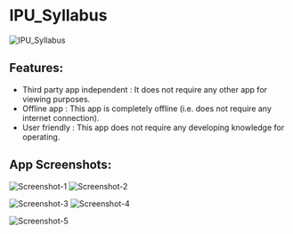 # IPU_Syllabus

![IPU_Syllabus](https://lh3.googleusercontent.com/tgJnzvySHnTP0VhE7RKuIWktC61uIrHaFroqXztAnNN4KgEwZh2Q53HCksmg3S3_D5ur=s180-rw)

## Features:

* Third party app independent : It does not require any other app for viewing purposes.
* Offline app : This app is completely offline (i.e. does not require any internet connection).
* User friendly : This app does not require any developing knowledge for operating.

## App Screenshots:

![Screenshot-1](https://lh3.googleusercontent.com/cuXphZSMOI62Fb_KfwPBko2YuYOQtC0ZpBEbbvuybiB7RQibUVGEN7h5yUrawdZSumA=w1366-h657-rw) ![Screenshot-2](https://lh3.googleusercontent.com/L5x0T549l9zOip7wMXBj1MmAr8J8OGPrTkOUu-H6IIxlZHuGZyBi0iKcHj9fjaPt2Wo=w1366-h657-rw)

![Screenshot-3](https://lh3.googleusercontent.com/fYfKV25eQHAlM8GC7bLmZP08pylWPfffGifdRRWYZNTyWinBJygErJRmbt54lcWu8Q=w1366-h657-rw) ![Screenshot-4](https://lh3.googleusercontent.com/Cq9u0_YUuV49-BhcsvXAYZ8gnMX-xUu45QJsl3rRwatPKiBaXNQiAAEjIg-XiFHw2Vvc=w1366-h657-rw)

![Screenshot-5](https://lh3.googleusercontent.com/yCiJ6VFfgUYTRLeLoAAwHeqUZTeRY2EMyH0czHJDQI7dfRlmuChK50airRJw-qNpPHM=w1366-h657-rw)

